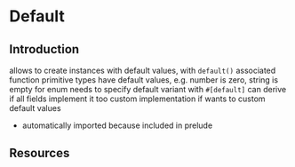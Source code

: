 # Default



## Introduction

allows to create instances with default values, with `default()` associated function
primitive types have default values, e.g. number is zero, string is empty
for enum needs to specify default variant with `#[default]`
can derive if all fields implement it too
custom implementation if wants to custom default values

- automatically imported because included in prelude



## Resources
